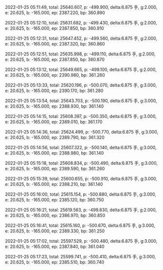2022-01-25 05:11:49, total: 25640.607, p: -499.900, delta:6.875 手, g:2.000, e: 20.625, b: -165.000, ep: 2387.220, bp: 360.890

2022-01-25 05:12:10, total: 25631.682, p: -499.430, delta:6.875 手, g:2.000, e: 20.625, b: -165.000, ep: 2387.850, bp: 360.910

2022-01-25 05:12:31, total: 25647.452, p: -499.560, delta:6.875 手, g:2.000, e: 20.625, b: -165.000, ep: 2387.320, bp: 360.860

2022-01-25 05:12:51, total: 25635.998, p: -499.110, delta:6.875 手, g:2.000, e: 20.625, b: -165.000, ep: 2387.850, bp: 360.870

2022-01-25 05:13:12, total: 25649.665, p: -499.100, delta:6.875 手, g:2.000, e: 20.625, b: -165.000, ep: 2390.980, bp: 361.260

2022-01-25 05:13:33, total: 25620.196, p: -500.070, delta:6.875 手, g:3.000, e: 20.625, b: -165.000, ep: 2390.170, bp: 361.280

2022-01-25 05:13:54, total: 25643.703, p: -500.190, delta:6.875 手, g:3.000, e: 20.625, b: -165.000, ep: 2388.930, bp: 361.140

2022-01-25 05:14:15, total: 25608.397, p: -500.350, delta:6.875 手, g:3.000, e: 20.625, b: -165.000, ep: 2389.010, bp: 361.170

2022-01-25 05:14:36, total: 25624.499, p: -500.770, delta:6.875 手, g:3.000, e: 20.625, b: -165.000, ep: 2389.790, bp: 361.320

2022-01-25 05:14:56, total: 25607.322, p: -500.140, delta:6.875 手, g:3.000, e: 20.625, b: -165.000, ep: 2388.980, bp: 361.140

2022-01-25 05:15:18, total: 25608.834, p: -500.490, delta:6.875 手, g:3.000, e: 20.625, b: -165.000, ep: 2389.590, bp: 361.260

2022-01-25 05:15:39, total: 25600.655, p: -500.910, delta:6.875 手, g:3.000, e: 20.625, b: -165.000, ep: 2388.210, bp: 361.140

2022-01-25 05:16:00, total: 25615.154, p: -500.880, delta:6.875 手, g:3.000, e: 20.625, b: -165.000, ep: 2385.120, bp: 360.750

2022-01-25 05:16:21, total: 25619.563, p: -499.830, delta:6.875 手, g:2.000, e: 20.625, b: -165.000, ep: 2386.970, bp: 360.850

2022-01-25 05:16:41, total: 25615.160, p: -500.670, delta:6.875 手, g:3.000, e: 20.625, b: -165.000, ep: 2389.330, bp: 361.250

2022-01-25 05:17:02, total: 25597.529, p: -500.480, delta:6.875 手, g:3.000, e: 20.625, b: -165.000, ep: 2387.840, bp: 361.040

2022-01-25 05:17:23, total: 25599.741, p: -500.410, delta:6.875 手, g:3.000, e: 20.625, b: -165.000, ep: 2385.510, bp: 360.740